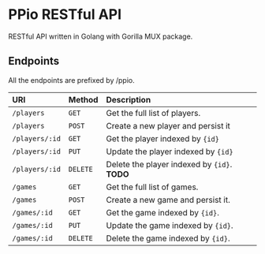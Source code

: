 # PPio RESTful API
RESTful API written in Golang with Gorilla MUX package. 

## Endpoints
All the endpoints are prefixed by /ppio. 

|      URI       |  Method  |                  Description                  |
| :------------- | :------- | :-------------------------------------------- |
| `/players`     | `GET`    | Get the full list of players.                 |
| `/players`     | `POST`   | Create a new player and persist it            |
| `/players/:id` | `GET`    | Get the player indexed by `{id}`              |
| `/players/:id` | `PUT`    | Update the player indexed by `{id}`           |
| `/players/:id` | `DELETE` | Delete the player indexed by `{id}`. __TODO__ |
| `/games`       | `GET`    | Get the full list of games.                   |
| `/games`       | `POST`   | Create a new game and persist it.             |
| `/games/:id`   | `GET`    | Get the game indexed by `{id}`.               |
| `/games/:id`   | `PUT`    | Update the game indexed by `{id}`.            |
| `/games/:id`   | `DELETE` | Delete the game indexed by `{id}`.            |
